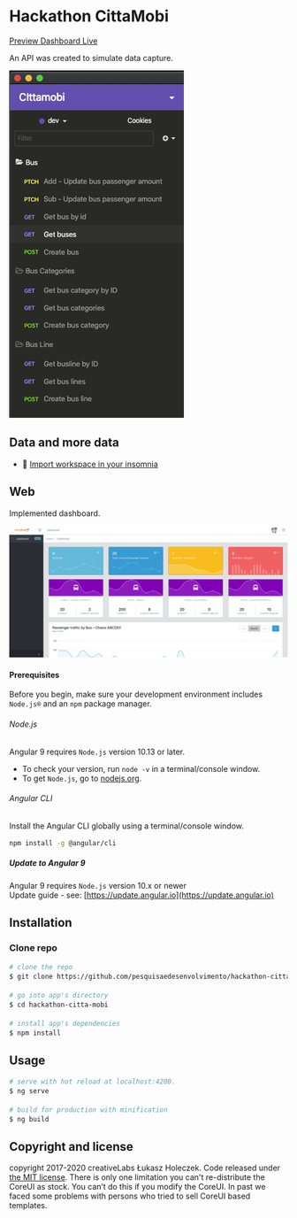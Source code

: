 # Hackathon CittaMobi

[Preview Dashboard Live](https://github.com/pesquisaedesenvolvimento/hackathon-citta-mobi/blob/master/src/assets/data/Insomnia_2020-06-23.json)

An API was created to simulate data capture.

[![Insomnia](https://github.com/pesquisaedesenvolvimento/hackathon-citta-mobi/blob/master/src/assets/data/Requests.png)](https://github.com/pesquisaedesenvolvimento/hackathon-citta-mobi/blob/master/src/assets/data/Requests.png)

## Data and more data
* 💪  [Import workspace in your insomnia](https://github.com/pesquisaedesenvolvimento/hackathon-citta-mobi/blob/master/src/assets/data/Insomnia_2020-06-23.json)

## Web
Implemented dashboard.

[![Web](https://github.com/pesquisaedesenvolvimento/hackathon-citta-mobi/blob/master/src/assets/data/dashboard.png)](https://github.com/pesquisaedesenvolvimento/hackathon-citta-mobi/blob/master/src/assets/data/dashboard.png)

#### Prerequisites
Before you begin, make sure your development environment includes `Node.js®` and an `npm` package manager.

###### Node.js
Angular 9 requires `Node.js` version 10.13 or later.

- To check your version, run `node -v` in a terminal/console window.
- To get `Node.js`, go to [nodejs.org](https://nodejs.org/).

###### Angular CLI
Install the Angular CLI globally using a terminal/console window.
```bash
npm install -g @angular/cli
```

##### Update to Angular 9
Angular 9 requires `Node.js` version 10.x or newer    
Update guide - see: [https://update.angular.io](https://update.angular.io)

## Installation

### Clone repo

``` bash
# clone the repo
$ git clone https://github.com/pesquisaedesenvolvimento/hackathon-citta-mobi.git

# go into app's directory
$ cd hackathon-citta-mobi

# install app's dependencies
$ npm install
```

## Usage

``` bash
# serve with hot reload at localhost:4200.
$ ng serve

# build for production with minification
$ ng build
```

## Copyright and license

copyright 2017-2020 creativeLabs Łukasz Holeczek. Code released under [the MIT license](https://github.com/coreui/coreui-free-angular-admin-template/blob/master/LICENSE).
There is only one limitation you can't re-distribute the CoreUI as stock. You can’t do this if you modify the CoreUI. In past we faced some problems with persons who tried to sell CoreUI based templates.

